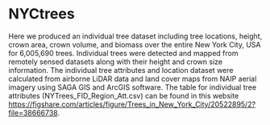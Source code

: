 # NYCtrees
Here we produced an individual tree dataset including tree locations, height, crown area, crown volume, and biomass over the entire New York City, USA for 6,005,690 trees. Individual trees were detected and mapped from remotely sensed datasets along with their height and crown size information. 
The individual tree attributes and location dataset were calculated from airborne LiDAR data and land cover maps from NAIP aerial imagery using SAGA GIS and ArcGIS software. The table for individual tree attributes (NYTrees_FID_Region_Att.csv) can be found in this website  https://figshare.com/articles/figure/Trees_in_New_York_City/20522895/2?file=38666738. 

